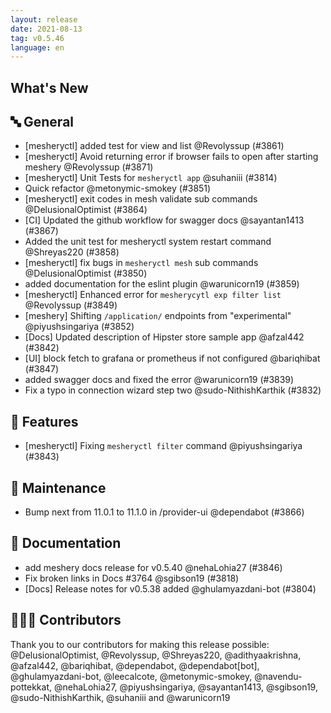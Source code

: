 ```yaml
---
layout: release
date: 2021-08-13
tag: v0.5.46
language: en
---
```


## What's New
## 🔤 General
- [mesheryctl] added test for view and list @Revolyssup (#3861)
- [mesheryctl] Avoid returning error if browser fails to open after starting meshery @Revolyssup (#3871)
- [mesheryctl] Unit Tests for `mesheryctl app` @suhaniii (#3814)
- Quick refactor @metonymic-smokey (#3851)
- [mesheryctl] exit codes in mesh validate sub commands @DelusionalOptimist (#3864)
- [CI] Updated the github workflow for swagger docs @sayantan1413 (#3867)
- Added the unit test for mesheryctl system restart command @Shreyas220 (#3858)
- [mesheryctl] fix bugs in `mesheryctl mesh` sub commands @DelusionalOptimist (#3850)
- added documentation for the eslint plugin @warunicorn19 (#3859)
- [mesheryctl] Enhanced error for `mesherycytl exp filter list` @Revolyssup (#3849)
- [meshery] Shifting `/application/` endpoints from "experimental" @piyushsingariya (#3852)
- [Docs] Updated description of Hipster store sample app @afzal442 (#3842)
- [UI] block fetch to grafana or prometheus if not configured @bariqhibat (#3847)
- added swagger docs and fixed the error @warunicorn19 (#3839)
- Fix a typo in connection wizard step two @sudo-NithishKarthik (#3832)

## 🚀 Features

- [mesheryctl] Fixing `mesheryctl filter` command @piyushsingariya (#3843)

## 🧰 Maintenance

- Bump next from 11.0.1 to 11.1.0 in /provider-ui @dependabot (#3866)

## 📖 Documentation

- add meshery docs release for v0.5.40 @nehaLohia27 (#3846)
- Fix broken links in Docs #3764 @sgibson19 (#3818)
- [Docs] Release notes for v0.5.38 added @ghulamyazdani-bot (#3804)

## 👨🏽‍💻 Contributors

Thank you to our contributors for making this release possible:
@DelusionalOptimist, @Revolyssup, @Shreyas220, @adithyaakrishna, @afzal442, @bariqhibat, @dependabot, @dependabot[bot], @ghulamyazdani-bot, @leecalcote, @metonymic-smokey, @navendu-pottekkat, @nehaLohia27, @piyushsingariya, @sayantan1413, @sgibson19, @sudo-NithishKarthik, @suhaniii and @warunicorn19
